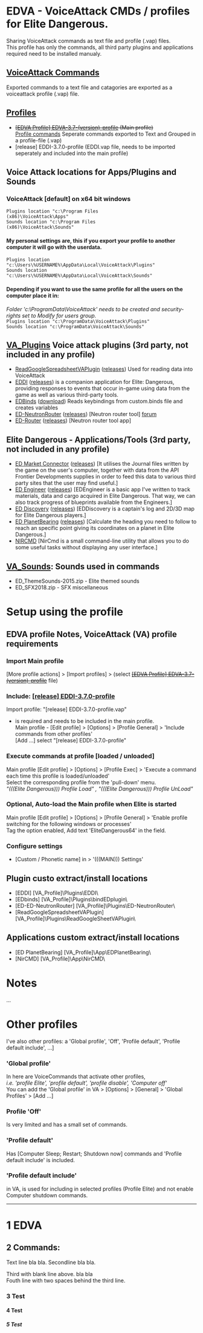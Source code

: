 # EDVA - VoiceAttack CMDs / profiles for Elite Dangerous.
Sharing VoiceAttack commands as text file and profile (.vap) files.  
This profile has only the commands, all third party plugins and applications required need to be installed manualy.

## [VoiceAttack Commands](Commands#edva---commands---ed-37-l)
Exported commands to a text file and catagories are exported as a voiceattack profile (.vap) file.

## [Profiles](Profiles)
- ~~[[EDVA Profile] EDVA-3.7-(version)-profile](Profiles) (Main profile)~~  
[Profile commands](Commands) Seperate commands exported to Text and Grouped in a profile-file (.vap)
- [release] EDDI-3.7.0-profile (EDDI.vap file, needs to be imported seperately and included into the main profile)

## Voice Attack locations for Apps/Plugins and Sounds
### VoiceAttack [default] on x64 bit windows
<code>Plugins location "c:\Program Files (x86)\VoiceAttack\Apps"</code>  
<code>Sounds location "c:\Program Files (x86)\VoiceAttack\Sounds"</code>
#### My personal settings are, this if you export your profile to another computer it will go with the userdata.
<code>Plugins location "c:\Users\\%USERNAME%\AppData\Local\VoiceAttack\Plugins"</code>  
<code>Sounds location "c:\Users\\%USERNAME%\AppData\Local\VoiceAttack\Sounds"</code>
#### Depending if you want to use the same profile for all the users on the computer place it in:
*Folder 'c:\ProgramData\VoiceAttack' needs to be created and security-rights set to Modify for users group.*  
<code>Plugins location "c:\ProgramData\VoiceAttack\Plugins"</code>  
<code>Sounds location "c:\ProgramData\VoiceAttack\Sounds"</code>

## [VA_Plugins](VA_Plugins) Voice attack plugins (3rd party, not included in any profile)
- [ReadGoogleSpreadsheetVAPlugin](https://github.com/trowgundam/ReadGoogleSpreadsheetVAPlugin) ([releases](https://github.com/trowgundam/ReadGoogleSpreadsheetVAPlugin/releases)) Used for reading data into VoiceAttack
- [EDDI](https://github.com/EDCD/EDDI) ([releases](https://github.com/EDCD/EDDI/releases)) is a companion application for Elite: Dangerous, providing responses to events that occur in-game using data from the game as well as various third-party tools.
- [EDBinds](https://forum.voiceattack.com/smf/index.php?topic=564.0) ([download](http://www.voiceattack.com/bindED)) Reads keybindings from custom.binds file and creates variables
- [ED-NeutronRouter](https://github.com/sc-pulgan/ED-NeutronRouter) ([releases](https://github.com/sc-pulgan/ED-NeutronRouter/releases)) [Neutron router tool] [forum](https://forums.frontier.co.uk/threads/ed-router-a-neutron-router.416021/)
- [ED-Router](https://github.com/chriszero/ED-Router) ([releases](https://github.com/chriszero/ED-Router/releases)) [Neutron router tool app]

## Elite Dangerous - Applications/Tools (3rd party, not included in any profile)
- [ED Market Connector](https://github.com/EDCD/EDMarketConnector) ([releases](https://github.com/EDCD/EDMarketConnector/releases)) [It utilises the Journal files written by the game on the user's computer, together with data from the API Frontier Developments supplies in order to feed this data to various third party sites that the user may find useful.]
- [ED Engineer](https://github.com/msarilar/EDEngineer) ([releases](https://github.com/msarilar/EDEngineer/releases)) [EDEngineer is a basic app I've written to track materials, data and cargo acquired in Elite Dangerous. That way, we can also track progress of blueprints available from the Engineers.]
- [ED Discovery](https://github.com/EDDiscovery/EDDiscovery) ([releases](https://github.com/EDDiscovery/EDDiscovery/releases)) [EDDiscovery is a captain's log and 2D/3D map for Elite Dangerous players.]
- [ED PlanetBearing](https://github.com/Uriei/EDPlanetBearing) ([releases](https://github.com/Uriei/EDPlanetBearing/releases)) [Calculate the heading you need to follow to reach an specific point giving its coordinates on a planet in Elite Dangerous.]
- [NIRCMD](https://www.nirsoft.net/utils/nircmd.html) [NirCmd is a small command-line utility that allows you to do some useful tasks without displaying any user interface.]

## [VA_Sounds](VA_Sounds): Sounds used in commands
- ED_ThemeSounds-2015.zip - Elite themed sounds
- ED_SFX2018.zip - SFX miscellaneous 

# Setup using the profile
## EDVA profile Notes, VoiceAttack (VA) profile requirements

### Import Main profile
[More profile actions] > [Import profiles] > (select ~~[[EDVA Profile] EDVA-3.7-(version)-profile](Profiles)~~ file)  

### Include: [[release] EDDI-3.7.0-profile](Profiles)
Import profile: "[release] EDDI-3.7.0-profile.vap"  
- is required and needs to be included in the main profile.  
Main profile - [Edit profile] > [Options] > [Profile General] > 'Include commands from other profiles'  
[Add ...] select "[release] EDDI-3.7.0-profile"

### Execute commands at profile [loaded / unloaded]
Main profile [Edit profile] > [Options] > [Profile Exec] > 'Execute a command each time this profile is loaded/unloaded'  
Select the corresponding profile from the 'pull-down' menu.  
*"(((Elite Dangerous))) Profile Load"  ,  "(((Elite Dangerous))) Profile UnLoad"*

### Optional, Auto-load the Main profile when Elite is started
Main profile [Edit profile] > [Options] > [Profile General] > 'Enable profile switching for the following windows or processes'  
Tag the option enabled, Add text 'EliteDangerous64' in the field.

### Configure settings
- [Custom / Phonetic name] in > '(((MAIN))) Settings'

## Plugin custo extract/install locations
- [EDDI] [VA_Profile]\Plugins\EDDI\
- [EDbinds] [VA_Profile]\Plugins\bindEDplugin\
- [ED-ED-NeutronRouter] [VA_Profile]\Plugins\ED-NeutronRouter\
- [ReadGoogleSpreadsheetVAPlugin] [VA_Profile]\Plugins\ReadGoogleSheetVAPlugin\

## Applications custom extract/install locations
- [ED PlanetBearing] [VA_Profile]\App\EDPlanetBearing\
- [NirCMD] [VA_Profile]\App\NirCMD\

# Notes
...

# Other profiles
I've also other profiles: a 'Global profile', 'Off', 'Profile default', 'Profile default include', ...]

### 'Global profile'
In here are VoiceCommands that activate other profiles,  
*i.e. 'profile Elite', 'profile default', 'profile disable', 'Computer off'*  
You can add the 'Global profile' in VA > [Options] > [General] > 'Global Profiles' > [Add ...]

### Profile 'Off' 
Is very limited and has a small set of commands.  

### 'Profile default' 
Has [Computer Sleep; Restart; Shutdown now] commands and 'Profile default include' is included.

### 'Profile default include'
in VA, 
is used for including in selected profiles (Profile Elite) and not enable Computer shutdown commands.

---

# 1 EDVA
## 2 Commands:
Text line bla bla.
Secondline bla bla.

Third with blank line above. bla bla  
Fouth line with two spaces behind the third line.
### 3 Test

#### 4 Test

##### 5 Test
